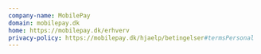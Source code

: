 ```yaml
---
company-name: MobilePay
domain: mobilepay.dk
home: https://mobilepay.dk/erhverv
privacy-policy: https://mobilepay.dk/hjaelp/betingelser#termsPersonal
---
```




